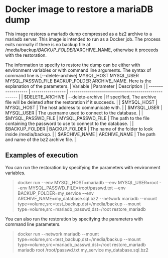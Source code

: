# Docker image to restore a mariaDB dump
This image restores a mariadb dump compressed as a bz2 archive to a mariadb server. This image is intended to run as a Docker job. The process exits normally if there is no backup file at /media/backup/$BACKUP\_FOLDER/$ARCHIVE_NAME, otherwise it proceeds with the restoration.


The information to specify to restore the dump can be either with environment variables or with command line arguments. The syntax of command line is [--delete-archive] MYSQL\_HOST MYSQL\_USER MYSQL\_PASSWD\_FILE BACKUP\_FOLDER ARCHIVE\_NAME. Here is the explanation of the parameters.
| Variable           | Parameter         | Description                                          |
| ------------------ | ----------------- | ---------------------------------------------------- |
| $DELETE_ARCHIVE    | --delete-archive  | If specified, The archive file will be deleted after the restoration if it succeeds. |
| $MYSQL_HOST        | MYSQL_HOST        | The host address to communicate with.                |
| $MYSQL_USER        | MYSQL_USER        | The username used to connect to the database.        |
| $MYSQL_PASSWD_FILE | MYSQL_PASSWD_FILE | The path to the file containing the password to use to connect to the database. |
| $BACKUP_FOLDER     | BACKUP_FOLDER     | The name of the folder to look inside /media/backup. |
| $ARCHIVE_NAME      | ARCHIVE_NAME      | The path and name of the bz2 archive file.           |

## Examples of execution
You can run the restoration by specifying the parameters with environment variables.
> docker run --env MYSQL_HOST=mariadb --env MYSQL\_USER=root --env MYSQL_PASSWD_FILE=/root/passwd.txt --env BACKUP_FOLDER=my\_service --env ARCHIVE_NAME=my\_database.sql.bz2 --network mariadb --mount type=volume,src=test\_backup,dst=/media/backup --mount type=volume,src=mariadb\_passwd,dst=/root restore\_mariadb

You can also run the restoration by specifying the parameters with command line parameters.
> docker run --network mariadb --mount type=volume,src=test_backup,dst=/media/backup --mount type=volume,src=mariadb\_passwd,dst=/root restore\_mariadb mariadb root /root/passwd.txt my\_service my\_database.sql.bz2
